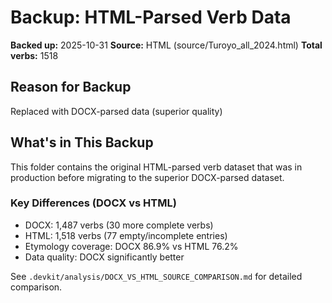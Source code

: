 # Backup: HTML-Parsed Verb Data

**Backed up:** 2025-10-31
**Source:** HTML (source/Turoyo_all_2024.html)
**Total verbs:** 1518

## Reason for Backup

Replaced with DOCX-parsed data (superior quality)

## What's in This Backup

This folder contains the original HTML-parsed verb dataset that was in production before migrating to the superior DOCX-parsed dataset.

### Key Differences (DOCX vs HTML)

- DOCX: 1,487 verbs (30 more complete verbs)
- HTML: 1,518 verbs (77 empty/incomplete entries)
- Etymology coverage: DOCX 86.9% vs HTML 76.2%
- Data quality: DOCX significantly better

See `.devkit/analysis/DOCX_VS_HTML_SOURCE_COMPARISON.md` for detailed comparison.

